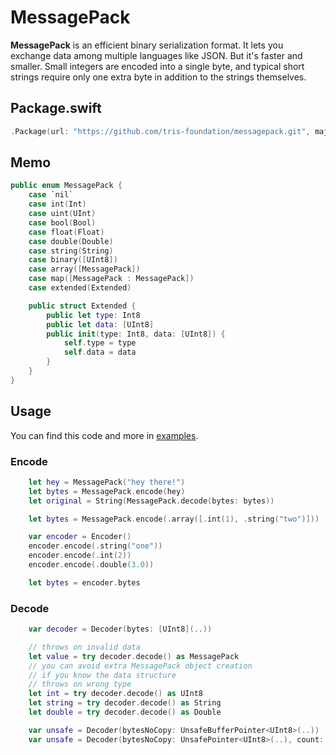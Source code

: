 # MessagePack

**MessagePack** is an efficient binary serialization format. It lets you exchange data among multiple languages like JSON. But it's faster and smaller. Small integers are encoded into a single byte, and typical short strings require only one extra byte in addition to the strings themselves.

## Package.swift

```swift
.Package(url: "https://github.com/tris-foundation/messagepack.git", majorVersion: 0)
```

## Memo

```swift
public enum MessagePack {
    case `nil`
    case int(Int)
    case uint(UInt)
    case bool(Bool)
    case float(Float)
    case double(Double)
    case string(String)
    case binary([UInt8])
    case array([MessagePack])
    case map([MessagePack : MessagePack])
    case extended(Extended)

    public struct Extended {
        public let type: Int8
        public let data: [UInt8]
        public init(type: Int8, data: [UInt8]) {
            self.type = type
            self.data = data
        }
    }
}
```

## Usage

You can find this code and more in [examples](https://github.com/tris-foundation/examples).

### Encode

```swift
    let hey = MessagePack("hey there!")
    let bytes = MessagePack.encode(hey)
    let original = String(MessagePack.decode(bytes: bytes))
```

```swift
    let bytes = MessagePack.encode(.array([.int(1), .string("two")]))
```

```swift
    var encoder = Encoder()
    encoder.encode(.string("one"))
    encoder.encode(.int(2))
    encoder.encode(.double(3.0))

    let bytes = encoder.bytes
```

### Decode

```swift
    var decoder = Decoder(bytes: [UInt8](..))

    // throws on invalid data
    let value = try decoder.decode() as MessagePack
    // you can avoid extra MessagePack object creation
    // if you know the data structure
    // throws on wrong type
    let int = try decoder.decode() as UInt8
    let string = try decoder.decode() as String
    let double = try decoder.decode() as Double

```

```swift
    var unsafe = Decoder(bytesNoCopy: UnsafeBufferPointer<UInt8>(..))
    var unsafe = Decoder(bytesNoCopy: UnsafePointer<UInt8>(..), count: N)
```
